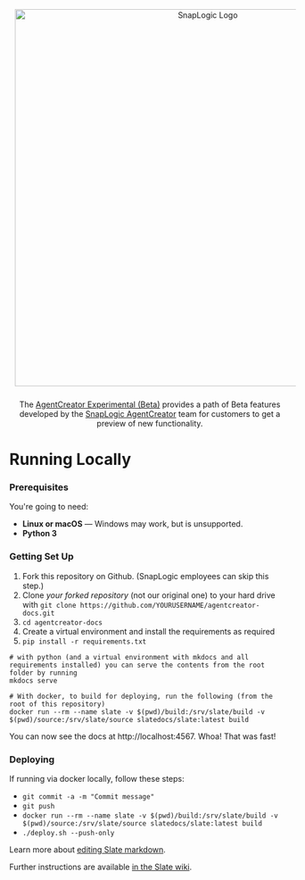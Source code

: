 <p align="center">
  <img src="https://www.snaplogic.com/wp-content/uploads/2024/11/Agent-Creator-product-logo.webp" alt="SnapLogic Logo" width="676" style="vertical-align:middle;margin:10px 10px">
</p>

<p align="center">The <a href="https://snaplogic.github.io/agentcreator-docs">AgentCreator Experimental (Beta)</a> provides a path of Beta features developed by the <a href="https://www.snaplogic.com/products/agent-creator">SnapLogic AgentCreator</a> team for customers to get a preview of new functionality.</p>

# Running Locally

### Prerequisites

You're going to need:

 - **Linux or macOS** — Windows may work, but is unsupported.
 - **Python 3**

### Getting Set Up

1. Fork this repository on Github. (SnapLogic employees can skip this step.)
2. Clone *your forked repository* (not our original one) to your hard drive with `git clone https://github.com/YOURUSERNAME/agentcreator-docs.git`
3. `cd agentcreator-docs`
4. Create a virtual environment and install the requirements as required
5. `pip install -r requirements.txt`

```shell
# with python (and a virtual environment with mkdocs and all requirements installed) you can serve the contents from the root folder by running
mkdocs serve

# With docker, to build for deploying, run the following (from the root of this repository)
docker run --rm --name slate -v $(pwd)/build:/srv/slate/build -v $(pwd)/source:/srv/slate/source slatedocs/slate:latest build
```

You can now see the docs at http://localhost:4567. Whoa! That was fast!

### Deploying
If running via docker locally, follow these steps:
* `git commit -a -m "Commit message"`
* `git push`
* `docker run --rm --name slate -v $(pwd)/build:/srv/slate/build -v $(pwd)/source:/srv/slate/source slatedocs/slate:latest build`
* `./deploy.sh --push-only`

Learn more about [editing Slate markdown](https://github.com/lord/slate/wiki/Markdown-Syntax).

Further instructions are available [in the Slate wiki](https://github.com/lord/slate/wiki/Docker).
